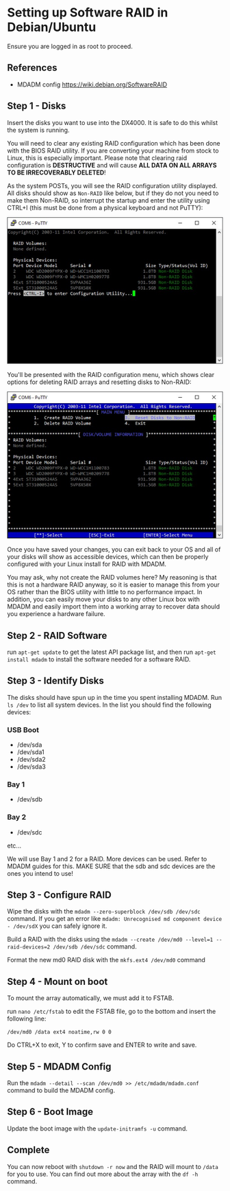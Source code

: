 # Setting up Software RAID in Debian/Ubuntu

Ensure you are logged in as root to proceed.

## References
- MDADM config https://wiki.debian.org/SoftwareRAID

## Step 1 - Disks

Insert the disks you want to use into the DX4000. It is safe to do this whilst the system is running.

You will need to clear any existing RAID configuration which has been done with the BIOS RAID utility. If you are converting your machine from stock to Linux, this is especially important. Please note that clearing raid configuration is **DESTRUCTIVE** and will cause **ALL DATA ON ALL ARRAYS TO BE IRRECOVERABLY DELETED**!

As the system POSTs, you will see the RAID configuration utility displayed. All disks should show as `Non-RAID` like below, but if they do not you need to make them Non-RAID, so interrupt the startup and enter the utility using CTRL+I (this must be done from a physical keyboard and not PuTTY):

![RAID utility at POST](./img/nonraiddisk.jpg?raw=true)

You'll be presented with the RAID configuration menu, which shows clear options for deleting RAID arrays and resetting disks to Non-RAID:

![RAID menu](./img/raidmenu.jpg?raw=true)

Once you have saved your changes, you can exit back to your OS and all of your disks will show as accessible devices, which can then be properly configured with your Linux install for RAID with MDADM.

You may ask, why not create the RAID volumes here? My reasoning is that this is not a hardware RAID anyway, so it is easier to manage this from your OS rather than the BIOS utility with little to no performance impact. In addition, you can easily move your disks to any other Linux box with MDADM and easily import them into a working array to recover data should you experience a hardware failure.

## Step 2 - RAID Software

run `apt-get update` to get the latest API package list, and then run `apt-get install mdadm` to install the software needed for a software RAID.

## Step 3 - Identify Disks

The disks should have spun up in the time you spent installing MDADM. Run `ls /dev` to list all system devices. In the list you should find the following devices:

### USB Boot
- /dev/sda
- /dev/sda1
- /dev/sda2
- /dev/sda3

### Bay 1
- /dev/sdb

### Bay 2
 - /dev/sdc

etc...

We will use Bay 1 and 2 for a RAID. More devices can be used. Refer to MDADM guides for this. MAKE SURE that the sdb and sdc devices are the ones you intend to use!

## Step 3 - Configure RAID

Wipe the disks with the `mdadm --zero-superblock /dev/sdb /dev/sdc` command. If you get an error like `mdadm: Unrecognised md component device - /dev/sdX` you can safely ignore it.

Build a RAID with the disks using the `mdadm --create /dev/md0 --level=1 --raid-devices=2 /dev/sdb /dev/sdc` command.

Format the new md0 RAID disk with the `mkfs.ext4 /dev/md0` command

## Step 4 - Mount on boot

To mount the array automatically, we must add it to FSTAB.

run `nano /etc/fstab` to edit the FSTAB file, go to the bottom and insert the following line:

```
/dev/md0 /data ext4 noatime,rw 0 0
```

Do CTRL+X to exit, Y to confirm save and ENTER to write and save.

## Step 5 - MDADM Config

Run the `mdadm --detail --scan /dev/md0 >> /etc/mdadm/mdadm.conf` command to build the MDADM config.

## Step 6 - Boot Image

Update the boot image with the `update-initramfs -u` command.

## Complete

You can now reboot with `shutdown -r now` and the RAID will mount to `/data` for you to use. You can find out more about the array with the `df -h` command.
